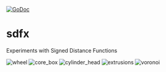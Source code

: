 [![GoDoc](https://godoc.org/github.com/deadsy/libusb?status.svg)](https://godoc.org/github.com/deadsy/sdfx/sdf)

# sdfx
Experiments with Signed Distance Functions

![wheel](https://github.com/deadsy/sdfx/blob/master/docs/gallery/wheel.png "Pottery Wheel Casting Pattern")
![core_box](https://github.com/deadsy/sdfx/blob/master/docs/gallery/core_box.png "Pottery Wheel Core Box")
![cylinder_head](https://github.com/deadsy/sdfx/blob/master/docs/gallery/head.png "Cylinder Head")
![extrusions](https://github.com/deadsy/sdfx/blob/master/docs/gallery/extrusions.png "Extrusions")
![voronoi](https://github.com/deadsy/sdfx/blob/master/docs/gallery/voronoi.png "2D Points Distance Field")

